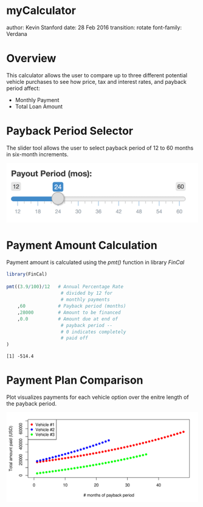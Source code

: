 myCalculator
========================================================
author: Kevin Stanford
date: 28 Feb 2016
transition: rotate
font-family: Verdana

Overview
========================================================

This calculator allows the user to compare up to three different potential vehicle purchases to see how price, tax and interest rates, and payback period affect:

- Monthly Payment
- Total Loan Amount

Payback Period Selector
========================================================

The slider tool allows the user to select payback period of 12 to 60 months in six-month increments.

![payback period slider](slider3.png)


Payment Amount Calculation
========================================================

Payment amount is calculated using the _pmt()_ function in library _FinCal_

```r
library(FinCal)

pmt((3.9/100)/12   # Annual Percentage Rate 
                    # divided by 12 for 
                    # monthly payments
    ,60            # Payback period (months)
    ,28000         # Amount to be financed
    ,0.0           # Amount due at end of
                    # payback period -- 
                    # 0 indicates completely
                    # paid off
)
```

```
[1] -514.4
```

Payment Plan Comparison
========================================================

Plot visualizes payments for each vehicle option over the enitre length of the payback period.

![plot](plot2.png)
